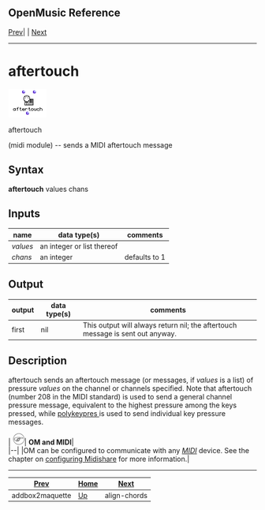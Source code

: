 OpenMusic Reference  
---  
[Prev](addbox2maquette)| | [Next](align-chords)  
  
* * *

# aftertouch

![](figures/functions/midi/aftertouch.png)

  
  
aftertouch  
  
(midi module) \-- sends a MIDI aftertouch message  

## Syntax

   **aftertouch**  values chans  

## Inputs

name| data type(s)| comments  
---|---|---  
  _values_ |  an integer or list thereof |  
  _chans_ |  an integer| defaults to 1  
  
## Output

output| data type(s)| comments  
---|---|---  
first| nil| This output will always return nil; the aftertouch message is sent out anyway.  
  
## Description

 aftertouch  sends an aftertouch message (or messages, if  _values_  is a
list) of pressure  _values_  on the channel or channels specified. Note that
 aftertouch  (number 208 in the MIDI standard) is used to send a general
channel pressure message, equivalent to the highest pressure among the keys
pressed, while [ polykeypres ](polykeypres) is used to send individual
key pressure messages.

| ![Note](figures/images/note.gif)|  **OM and MIDI**|  
|--|
|OM can be configured to communicate with any [_MIDI_](glossary#MIDI) device. See the chapter on [configuring Midishare](getting-started.install-midishare) for more information.| 

 
* * *

[Prev](addbox2maquette)| [Home](index)| [Next](align-chords)  
---|---|---  
addbox2maquette| [Up](funcref.main)| align-chords

